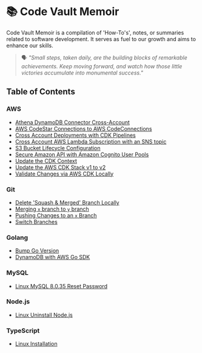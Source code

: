 # 📚 Code Vault Memoir

Code Vault Memoir is a compilation of 'How-To's', notes, or summaries related to software development. It serves as fuel to our growth and aims to enhance our skills.

> 🗣️ *"Small steps, taken daily, are the building blocks of remarkable achievements. Keep moving forward, and watch how those little victories accumulate into monumental success."*

## Table of Contents
### AWS
* [Athena DynamoDB Connector Cross-Account](aws/athena-dynamodb-connector-cross-acct.md)
* [AWS CodeStar Connections to AWS CodeConnections](aws/codestar-to-codeconnections.md)
* [Cross Account Deployments with CDK Pipelines](aws/cross-account-deployments-cdk-pipelines.md)
* [Cross Account AWS Lambda Subscription with an SNS topic](aws/cross-account-lambda-subscription-with-sns.md)
* [S3 Bucket Lifecycle Configuration](aws/s3-bucket-lifecycle.md)
* [Secure Amazon API with Amazon Cognito User Pools](aws/secure-amazon-api-with-cognito-user-pools.md)
* [Update the CDK Context](aws/update-cdk-context.md)
* [Update the AWS CDK Stack v1 to v2](aws/update-cdk-to-v2.md)
* [Validate Changes via AWS CDK Locally](aws/validate-changes-via-aws-cdk-locally.md)

### Git
* [Delete 'Squash & Merged' Branch Locally](git/delete-squash-merged-branch-locally.md)
* [Merging `x` branch to `y` branch](git/merge-branches.md)
* [Pushing Changes to an `x` Branch](git/push-changes-to-x-branch.md)
* [Switch Branches](git/switch-branches.md)

### Golang
* [Bump Go Version](go/bump-go-version.md)
* [DynamoDB with AWS Go SDK](go/dynamodb-with-aws-go-sdk.md)

### MySQL
* [Linux MySQL 8.0.35 Reset Password](mysql/mysql-reset-password.md)

### Node.js
* [Linux Uninstall Node.js](nodejs/uninstall-nodejs.md)

### TypeScript
* [Linux Installation](typescript/linux-installation.md)